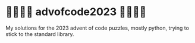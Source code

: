 # 🎅🧝‍♀️🎄 advofcode2023 🎄🧝‍♀️🎅

My solutions for the 2023 advent of code puzzles, mostly python, trying to stick to the standard library.
